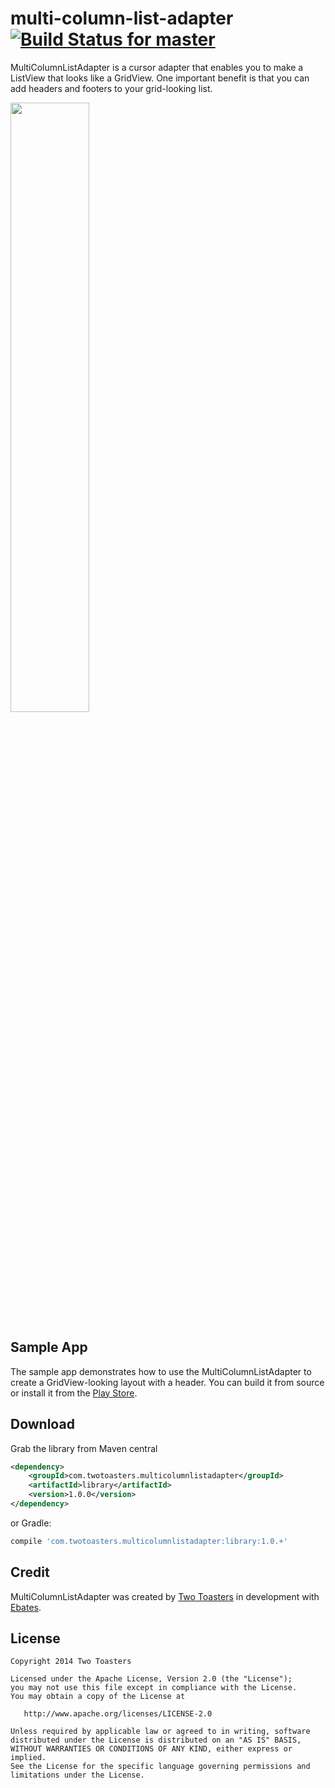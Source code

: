 # multi-column-list-adapter  &nbsp;&nbsp; [![Build Status for master](https://travis-ci.org/twotoasters/multi-column-list-adapter.svg?branch=master)](https://travis-ci.org/twotoasters/multi-column-list-adapter)

MultiColumnListAdapter is a cursor adapter that enables you to make a ListView that looks like a GridView. One important benefit is that you can add headers and footers to your grid-looking list.

<img src ="sample/play-store/n5-port.png" width="50%" height="50%">

## Sample App

The sample app demonstrates how to use the MultiColumnListAdapter to create a GridView-looking layout with a header. You can build it from source or install it from the [Play Store](https://play.google.com/store/apps/details?id=com.twotoasters.multicolumnlistadapter.sample).

## Download

Grab the library from Maven central

```xml
<dependency>
    <groupId>com.twotoasters.multicolumnlistadapter</groupId>
    <artifactId>library</artifactId>
    <version>1.0.0</version>
</dependency>
```

or Gradle:

```groovy
compile 'com.twotoasters.multicolumnlistadapter:library:1.0.+'
```

## Credit

MultiColumnListAdapter was created by [Two Toasters](@twotoasters) in development with [Ebates](http://www.ebates.com).

## License

    Copyright 2014 Two Toasters

    Licensed under the Apache License, Version 2.0 (the "License");
    you may not use this file except in compliance with the License.
    You may obtain a copy of the License at

       http://www.apache.org/licenses/LICENSE-2.0

    Unless required by applicable law or agreed to in writing, software
    distributed under the License is distributed on an "AS IS" BASIS,
    WITHOUT WARRANTIES OR CONDITIONS OF ANY KIND, either express or implied.
    See the License for the specific language governing permissions and
    limitations under the License.
